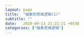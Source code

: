 ```yaml
---
layout: page
title:  "抽象的思维逻辑(1)"
subtitle: ""
date:   2020-09-13 21:21:21 +0530
categories: ["抽象思维逻辑"]
---
```


